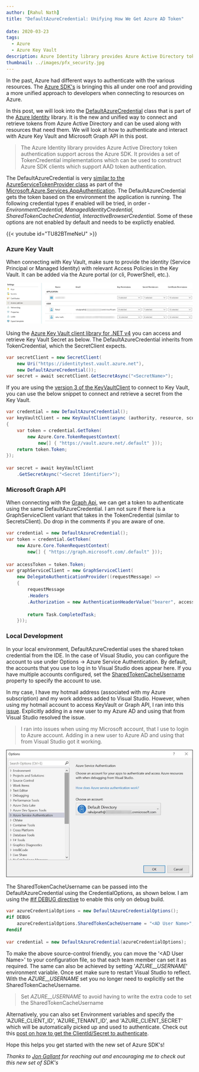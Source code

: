 ```yaml
---
author: [Rahul Nath]
title: "DefaultAzureCredential: Unifying How We Get Azure AD Token"
  
date: 2020-03-23
tags:
  - Azure
  - Azure Key Vault
description: Azure Identity library provides Azure Active Directory token authentication support across the Azure SDK
thumbnail: ../images/pfx_security.jpg
---
```


In the past, Azure had different ways to authenticate with the various resources. The [Azure SDK's](https://azure.github.io/azure-sdk/index.html) is bringing this all under one roof and providing a more unified approach to developers when connecting to resources on Azure.

In this post, we will look into the [DefaultAzureCredential](https://github.com/Azure/azure-sdk-for-net/blob/727ab08412e60394b6fea8b13cac47d83aca1f3b/sdk/identity/Azure.Identity/README.md#defaultazurecredential) class that is part of the [Azure Identity](https://github.com/Azure/azure-sdk-for-net/blob/727ab08412e60394b6fea8b13cac47d83aca1f3b/sdk/identity/Azure.Identity/README.md) library. It is the new and unified way to connect and retrieve tokens from Azure Active Directory and can be used along with resources that need them. We will look at how to authenticate and interact with Azure Key Vault and Microsoft Graph API in this post.

> The Azure Identity library provides Azure Active Directory token authentication support across the Azure SDK. It provides a set of TokenCredential implementations which can be used to construct Azure SDK clients which support AAD token authentication.

The DefaultAzureCredential is very [similar to the AzureServiceTokenProvider class](https://www.rahulpnath.com/blog/authenticating-with-azure-key-vault-using-managed-service-identity/) as part of the [Microsoft.Azure.Services.AppAuthentication](https://www.nuget.org/packages/Microsoft.Azure.Services.AppAuthentication/). The DefaultAzureCredential gets the token based on the environment the application is running. The following credential types if enabled will be tried, in order - _EnvironmentCredential, ManagedIdentityCredential, SharedTokenCacheCredential, InteractiveBrowserCredential_. Some of these options are not enabled by default and needs to be explictly enabled.

{{< youtube id="TU82BTmeNeU" >}}

### Azure Key Vault

When connecting with Key Vault, make sure to provide the identity (Service Principal or Managed Identity) with relevant Access Policies in the Key Vault. It can be added via the Azure portal (or cli, PowerShell, etc.).

![](../images/key_vault_access_policies.jpg)

Using the [Azure Key Vault client library for .NET v4](https://docs.microsoft.com/en-us/azure/key-vault/quick-create-net) you can access and retrieve Key Vault Secret as below. The DefaultAzureCredential inherits from TokenCredential, which the SecretClient expects.

```csharp
var secretClient = new SecretClient(
    new Uri("https://identitytest.vault.azure.net"),
    new DefaultAzureCredential());
var secret = await secretClient.GetSecretAsync("<SecretName>");
```

If you are using the [version 3 of the KeyVaultClient](https://docs.microsoft.com/en-us/azure/key-vault/quick-create-net-v3) to connect to Key Vault, you can use the below snippet to connect and retrieve a secret from the Key Vault.

```csharp
var credential = new DefaultAzureCredential();
var keyVaultClient = new KeyVaultClient(async (authority, resource, scope) =>
{
    var token = credential.GetToken(
        new Azure.Core.TokenRequestContext(
            new[] { "https://vault.azure.net/.default" }));
    return token.Token;
});

var secret = await keyVaultClient
    .GetSecretAsync("<Secret Identifier>");
```

### Microsoft Graph API

When connecting with the [Graph Api](https://www.rahulpnath.com/blog/how-to-authenticate-with-microsoft-graph-api-using-managed-service-identity/), we can get a token to authenticate using the same DefaultAzureCredential. I am not sure if there is a GraphServiceClient variant that takes in the TokenCredential (similar to SecretsClient). Do drop in the comments if you are aware of one.

```csharp
var credential = new DefaultAzureCredential();
var token = credential.GetToken(
    new Azure.Core.TokenRequestContext(
        new[] { "https://graph.microsoft.com/.default" }));

var accessToken = token.Token;
var graphServiceClient = new GraphServiceClient(
    new DelegateAuthenticationProvider((requestMessage) =>
    {
        requestMessage
        .Headers
        .Authorization = new AuthenticationHeaderValue("bearer", accessToken);

        return Task.CompletedTask;
    }));
```

### Local Development

In your local environment, DefaultAzureCredential uses the shared token credential from the IDE. In the case of Visual Studio, you can configure the account to use under Options -> Azure Service Authentication. By default, the accounts that you use to log in to Visual Studio does appear here. If you have multiple accounts configured, set the [SharedTokenCacheUsername](https://docs.microsoft.com/en-us/dotnet/api/azure.identity.defaultazurecredentialoptions.sharedtokencacheusername?view=azure-dotnet) property to specify the account to use.

In my case, I have my hotmail address (associated with my Azure subscription) and my work address added to Visual Studio. However, when using my hotmail account to access KeyVault or Graph API, I ran into this [issue](https://github.com/Azure/azure-sdk-for-net/issues/8658). Explicitly adding in a new user to my Azure AD and using that from Visual Studio resolved the issue.

> I ran into issues when using my Microsoft account, that I use to login to Azure account. Adding in a new user to Azure AD and using that from Visual Studio got it working.

![](../images/vs_azure_service_authentication.jpg)

The SharedTokenCacheUsername can be passed into the DefaultAzureCredential using the CredentialOptions, as shown below. I am using the [#if DEBUG directive](https://docs.microsoft.com/en-us/dotnet/csharp/language-reference/preprocessor-directives/preprocessor-if) to enable this only on debug build.

```csharp
var azureCredentialOptions = new DefaultAzureCredentialOptions();
#if DEBUG
    azureCredentialOptions.SharedTokenCacheUsername = "<AD User Name>";
#endif

var credential = new DefaultAzureCredential(azureCredentialOptions);
```

To make the above source-control friendly, you can move the '\<AD User Name\>' to your configuration file, so that each team member can set it as required. The same can also be achieved by setting '_AZURE\_\_USERNAME_' environment variable. Once set make sure to restart Visual Studio to reflect. With the _AZURE\_\_USERNAME_ set you no longer need to explicitly set the SharedTokenCacheUsername.

> Set _AZURE\_\_USERNAME_ to avoid having to write the extra code to set the SharedTokenCacheUsername

Alternatively, you can also set Environment variables and specify the 'AZURE_CLIENT_ID', 'AZURE_TENANT_ID', and 'AZURE_CLIENT_SECRET' which will be automatically picked up and used to authenticate. Check out this [post on how to get the ClientId/Secret to authenticate](https://www.rahulpnath.com/blog/authenticating-a-client-application-with-azure-key-vault/).

Hope this helps you get started with the new set of Azure SDK's!

_Thanks to [Jon Gallant](https://blog.jongallant.com/2019/11/azure-sdks/) for reaching out and encouraging me to check out this new set of SDK's_
